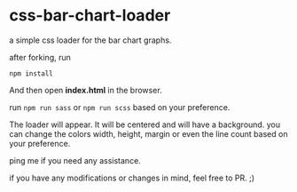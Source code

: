 # css-bar-chart-loader
a simple css loader for the bar chart graphs.

after forking, run 

`npm install`

And then open **index.html** in the browser. 

run `npm run sass` or `npm run scss` based on your preference. 

The loader will appear. It will be centered and will have a background. you can change the colors width, height, margin or even the line count based on your preference.

ping me if you need any assistance. 

if you have any modifications or changes in mind, feel free to PR. ;)

